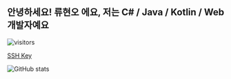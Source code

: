 ## 안녕하세요! 류현오 에요, 저는 C# / Java / Kotlin / Web 개발자예요

![visitors](https://visitor-badge.glitch.me/badge?page_id=horyu1234.horyu1234)  

[SSH Key](https://keys.horyu.me/main-pc)  

![GitHub stats](https://github-readme-stats.vercel.app/api?username=horyu1234&count_private=true&show_icons=true)
